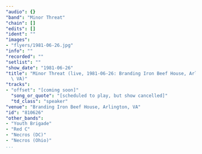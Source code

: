 ```yaml
---
"audio": {}
"band": "Minor Threat"
"chain": []
"edits": []
"ident": ""
"images":
- "flyers/1981-06-26.jpg"
"info": ""
"recorded": ""
"setlist": ""
"show_date": "1981-06-26"
"title": "Minor Threat (live, 1981-06-26: Branding Iron Beef House, Arlington,\
  \ VA)"
"tracks":
- "offset": "[coming soon]"
  "song_or_quote": "[scheduled to play, but show cancelled]"
  "td_class": "speaker"
"venue": "Branding Iron Beef House, Arlington, VA"
"id": "810626"
"other_bands":
- "Youth Brigade"
- "Red C"
- "Necros (DC)"
- "Necros (Ohio)"
...
```

